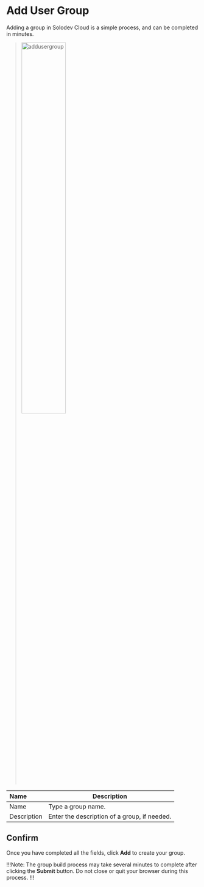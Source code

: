 # Add User Group

Adding a group in Solodev Cloud is a simple process, and can be completed in minutes.

><img src="../../../images/addusergroup.jpg" alt="addusergroup" style="width: 50%; display: block"></a>


**Name** | **Description** 
:--- | ---
Name | Type a group name.
Description | Enter the description of a group, if needed.


## Confirm

Once you have completed all the fields, click **Add** to create your group.

!!!Note:
The group build process may take several minutes to complete after clicking the **Submit** button. Do not close or quit your browser during this process.
!!!
